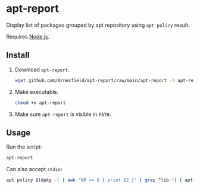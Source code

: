 # apt-report

Display list of packages grouped by apt repository using `apt policy` result.

Requires [Node.js](https://nodejs.org/).

## Install

1. Download `apt-report`.

   ```sh
   wget github.com/Arnesfield/apt-report/raw/main/apt-report -O apt-report
   ```

2. Make executable.

   ```sh
   chmod +x apt-report
   ```

3. Make sure `apt-report` is visible in `PATH`.

## Usage

Run the script:

```sh
apt-report
```

Can also accept `stdin`:

```sh
apt policy $(dpkg -l | awk 'NR >= 6 { print $2 }' | grep ^lib.*) | apt-report | less
```
